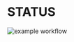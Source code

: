 # STATUS 
![example workflow](https://github.com/wafa71/devops/actions/workflows/status.yml/badge.svg?label=Status)
